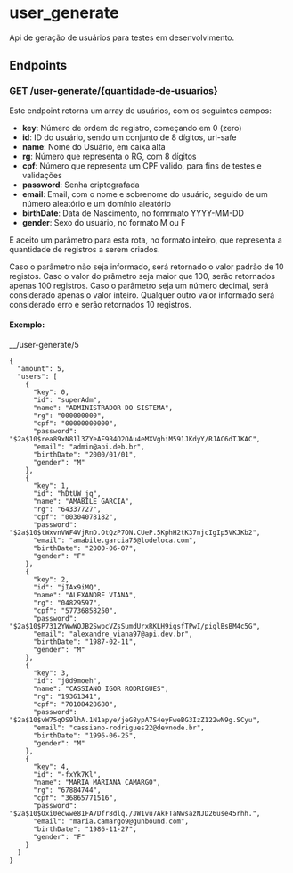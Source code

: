 # user_generate

Api de geração de usuários para testes em desenvolvimento.

## Endpoints

### GET /user-generate/{quantidade-de-usuarios}
Este endpoint retorna um array de usuários, com os seguintes campos:

* __key__: Número de ordem do registro, começando em 0 (zero)
* __id__: ID do usuário, sendo um conjunto de 8 dígitos, url-safe
* __name__: Nome do Usuário, em caixa alta
* __rg__: Número que representa o RG, com 8 dígitos
* __cpf__: Número que representa um CPF válido, para fins de testes e validações
* __password__: Senha criptografada
* __email__: Email, com o nome e sobrenome do usuário, seguido de um número aleatório e um domínio aleatório
* __birthDate__: Data de Nascimento, no fomrmato YYYY-MM-DD
* __gender__: Sexo do usuário, no formato M ou F

É aceito um parâmetro para esta rota, no formato inteiro, que representa a quantidade de registros a serem criados.

Caso o parâmetro não seja informado, será retornado o valor padrão de 10 registos. Caso o valor do prâmetro seja maior que 100, serão retornados apenas 100 registros. Caso o parâmetro seja um número decimal, será considerado apenas o valor inteiro. Qualquer outro valor informado será considerado erro e serão retornados 10 registros.

#### Exemplo:

__/user-generate/5

```
{
  "amount": 5,
  "users": [
    {
      "key": 0,
      "id": "superAdm",
      "name": "ADMINISTRADOR DO SISTEMA",
      "rg": "000000000",
      "cpf": "00000000000",
      "password": "$2a$10$rea89xN81l3ZYeAE9B4O2OAu4eMXVghiM591JKdyY/RJAC6dTJKAC",
      "email": "admin@api.deb.br",
      "birthDate": "2000/01/01",
      "gender": "M"
    },
    {
      "key": 1,
      "id": "hDtUW_jq",
      "name": "AMÁBILE GARCIA",
      "rg": "64337727",
      "cpf": "00304078182",
      "password": "$2a$10$tWxvnVWF4VjRnD.OtQzP7ON.CUeP.5KphH2tK37njcIgIp5VKJKb2",
      "email": "amabile.garcia75@lodeloca.com",
      "birthDate": "2000-06-07",
      "gender": "F"
    },
    {
      "key": 2,
      "id": "jIAx9iMQ",
      "name": "ALEXANDRE VIANA",
      "rg": "04829597",
      "cpf": "57736858250",
      "password": "$2a$10$P7312YWwWOJB2SwpcVZsSumdUrxRKLH9igsfTPwI/piglBsBM4c5G",
      "email": "alexandre_viana97@api.dev.br",
      "birthDate": "1987-02-11",
      "gender": "M"
    },
    {
      "key": 3,
      "id": "j0d9moeh",
      "name": "CASSIANO IGOR RODRIGUES",
      "rg": "19361341",
      "cpf": "70108428680",
      "password": "$2a$10$vW75qOS9lhA.1N1apye/jeG8ypA7S4eyFweBG3IzZ122wN9g.SCyu",
      "email": "cassiano-rodrigues22@devnode.br",
      "birthDate": "1996-06-25",
      "gender": "M"
    },
    {
      "key": 4,
      "id": "-fxYk7Kl",
      "name": "MARIA MARIANA CAMARGO",
      "rg": "67884744",
      "cpf": "36865771516",
      "password": "$2a$10$Oxi0ecwwe81FA7Dfr8dlq./JW1vu7AkFTaNwsazNJD26use45rhh.",
      "email": "maria.camargo9@gunbound.com",
      "birthDate": "1986-11-27",
      "gender": "F"
    }
  ]
}

```